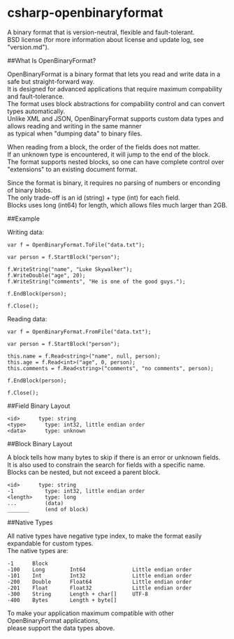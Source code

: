 csharp-openbinaryformat
=======================

A binary format that is version-neutral, flexible and fault-tolerant.  
BSD license (for more information about license and update log, see "version.md").  

##What Is OpenBinaryFormat?

OpenBinaryFormat is a binary format that lets you read and write data in a safe but straight-forward way.  
It is designed for advanced applications that require maximum compability and fault-tolerance.  
The format uses block abstractions for compability control and can convert types automatically.  
Unlike XML and JSON, OpenBinaryFormat supports custom data types and allows reading and writing in the same manner  
as typical when "dumping data" to binary files.  

When reading from a block, the order of the fields does not matter.  
If an unknown type is encountered, it will jump to the end of the block.  
The format supports nested blocks, so one can have complete control over "extensions" to an existing document format.  

Since the format is binary, it requires no parsing of numbers or enconding of binary blobs.  
The only trade-off is an id (string) + type (int) for each field.  
Blocks uses long (int64) for length, which allows files much larger than 2GB.  

##Example

Writing data:

    var f = OpenBinaryFormat.ToFile("data.txt");

    var person = f.StartBlock("person");
    
    f.WriteString("name", "Luke Skywalker");
    f.WriteDouble("age", 20);
    f.WriteString("comments", "He is one of the good guys.");
    
    f.EndBlock(person);
    
    f.Close();
    
Reading data:

    var f = OpenBinaryFormat.FromFile("data.txt");

    var person = f.StartBlock("person");
    
    this.name = f.Read<string>("name", null, person);
    this.age = f.Read<int>("age", 0, person);
    this.comments = f.Read<string>("comments", "no comments", person);
    
    f.EndBlock(person);
    
    f.Close();

##Field Binary Layout

    <id>      type: string
    <type>      type: int32, little endian order
    <data>      type: unknown
    
##Block Binary Layout

A block tells how many bytes to skip if there is an error or unknown fields.  
It is also used to constrain the search for fields with a specific name.  
Blocks can be nested, but not exceed a parent block.  

    <id>      type: string
    -1          type: int32, little endian order
    <length>    type: long
    ...         (data)
    _______     (end of block)

##Native Types

All native types have negative type index, to make the format easily expandable for custom types.  
The native types are:  

    -1      Block
    -100    Long        Int64               Little endian order
    -101    Int         Int32               Little endian order
    -200    Double      Float64             Little endian order
    -201    Float       Float32             Little endian order
    -300    String      Length + char[]     UTF-8
    -400    Bytes       Length + byte[]

To make your application maximum compatible with other OpenBinaryFormat applications,  
please support the data types above.  


